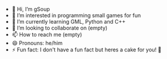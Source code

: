 - 👋 Hi, I’m gSoup
- 👀 I’m interested in programming small games for fun
- 🌱 I’m currently learning GML, Python and C++
- 💞️ I’m looking to collaborate on (empty)
- 📫 How to reach me (empty)
- 😄 Pronouns: he/him
- ⚡ Fun fact: I don't have a fun fact but heres a cake for you! 🎂

<!---
gSoup/gSoup/gSoup/gSoup/gSoup is a ✨ special ✨ repository because its `README.md` (this file) appears on your GitHub profile.
You can click the Preview link to take a look at your changes.

okay.
--->
